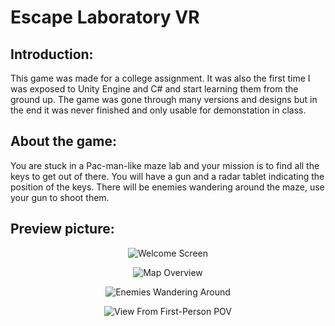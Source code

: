 # Escape Laboratory VR

## Introduction:
This game was made for a college assignment.
It was also the first time I was exposed to Unity Engine and C# and start learning them from the ground up.
The game was gone through many versions and designs but in the end it was never finished and only usable for demonstation in class.

## About the game:
You are stuck in a Pac-man-like maze lab and your mission is to find all the keys to get out of there. 
You will have a gun and a radar tablet indicating the position of the keys.
There will be enemies wandering around the maze, use your gun to shoot them.

## Preview picture:
<p align="center">
  <img src="https://i.ibb.co/n6yN3Nn/3.png" alt="Welcome Screen"/>
</p>
<p align="center">
  <img src="https://i.ibb.co/475jNP5/1.png" alt="Map Overview"/>
</p>
<p align="center">
  <img src="https://i.ibb.co/42zYSp6/2.png" alt="Enemies Wandering Around"/>
</p>
<p align="center">
  <img src="https://i.ibb.co/1Rst4f9/4.png" alt="View From First-Person POV"/>
</p>


